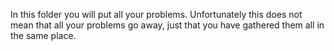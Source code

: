 In this folder you will put all your problems. Unfortunately this does
not mean that all your problems go away, just that you have gathered
them all in the same place.
